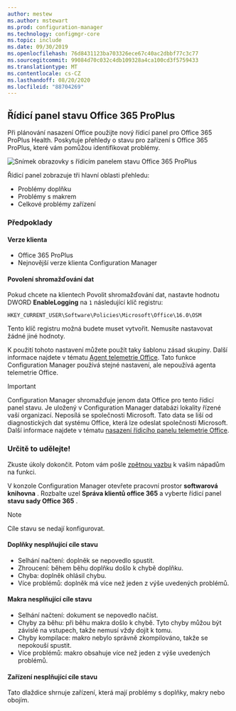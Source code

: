 ```yaml
---
author: mestew
ms.author: mstewart
ms.prod: configuration-manager
ms.technology: configmgr-core
ms.topic: include
ms.date: 09/30/2019
ms.openlocfilehash: 76d8431123ba703326ece67c40ac2dbbf77c3c77
ms.sourcegitcommit: 99084d70c032c4db109328a4ca100cd3f5759433
ms.translationtype: MT
ms.contentlocale: cs-CZ
ms.lasthandoff: 08/20/2020
ms.locfileid: "88704269"
---
```

## <a name="office-365-proplus-health-dashboard"></a><a name="bkmk_o365health"></a> Řídicí panel stavu Office 365 ProPlus

<!--4488301-->

Při plánování nasazení Office použijte nový řídicí panel pro Office 365 ProPlus Health. Poskytuje přehledy o stavu pro zařízení s Office 365 ProPlus, které vám pomůžou identifikovat problémy.

![Snímek obrazovky s řídicím panelem stavu Office 365 ProPlus](../../media/4488301-o365-health.png)

Řídicí panel zobrazuje tři hlavní oblasti přehledu:

- Problémy doplňku
- Problémy s makrem
- Celkové problémy zařízení

### <a name="prerequisites"></a>Předpoklady

#### <a name="client-versions"></a>Verze klienta

- Office 365 ProPlus
- Nejnovější verze klienta Configuration Manager

#### <a name="enable-data-collection"></a>Povolení shromažďování dat

Pokud chcete na klientech Povolit shromažďování dat, nastavte hodnotu DWORD **EnableLogging** na `1` následující klíč registru:

`HKEY_CURRENT_USER\Software\Policies\Microsoft\Office\16.0\OSM`

Tento klíč registru možná budete muset vytvořit. Nemusíte nastavovat žádné jiné hodnoty.

K použití tohoto nastavení můžete použít taky šablonu zásad skupiny. Další informace najdete v tématu [Agent telemetrie Office](/deployoffice/compat/deploy-telemetry-dashboard#office-telemetry-agent). Tato funkce Configuration Manager používá stejné nastavení, ale nepoužívá agenta telemetrie Office.

> [!IMPORTANT]
> Configuration Manager shromažďuje jenom data Office pro tento řídicí panel stavu. Je uložený v Configuration Manager databázi lokality řízené vaší organizací. Neposílá se společnosti Microsoft. Tato data se liší od diagnostických dat systému Office, která lze odeslat společnosti Microsoft. Další informace najdete v tématu [nasazení řídicího panelu telemetrie Office](/deployoffice/compat/deploy-telemetry-dashboard).

### <a name="try-it-out"></a>Určitě to udělejte!

Zkuste úkoly dokončit. Potom vám pošle [zpětnou vazbu](../../../../understand/find-help.md#product-feedback) k vašim nápadům na funkci.

V konzole Configuration Manager otevřete pracovní prostor **softwarová knihovna** . Rozbalte uzel **Správa klientů office 365** a vyberte řídicí panel **stavu sady Office 365** .

> [!NOTE]
> Cíle stavu se nedají konfigurovat.

#### <a name="add-ins-not-meeting-health-goals"></a>Doplňky nesplňující cíle stavu

- Selhání načtení: doplněk se nepovedlo spustit.
- Zhroucení: během běhu doplňku došlo k chybě doplňku.
- Chyba: doplněk ohlásil chybu.
- Více problémů: doplněk má více než jeden z výše uvedených problémů.

#### <a name="macros-not-meeting-health-goals"></a>Makra nesplňující cíle stavu

- Selhání načtení: dokument se nepovedlo načíst.
- Chyby za běhu: při běhu makra došlo k chybě. Tyto chyby můžou být závislé na vstupech, takže nemusí vždy dojít k tomu.
- Chyby kompilace: makro nebylo správně zkompilováno, takže se nepokouší spustit.
- Více problémů: makro obsahuje více než jeden z výše uvedených problémů.

#### <a name="devices-not-meeting-health-goals"></a>Zařízení nesplňující cíle stavu

Tato dlaždice shrnuje zařízení, která mají problémy s doplňky, makry nebo obojím.